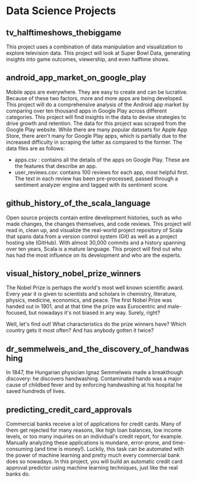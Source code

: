 # Data Science Projects

## tv_halftimeshows_thebiggame

This project uses a combination of data manipulation and visualization to explore television data.
This project will look at Super Bowl Data, generating insights into game outcomes, viewership, and even halftime shows.

## android_app_market_on_google_play

Mobile apps are everywhere. They are easy to create and can be lucrative. Because of these two factors, more and more apps are being developed. This project will do a comprehensive analysis of the Android app market by comparing over ten thousand apps in Google Play across different categories. This project will find insights in the data to devise strategies to drive growth and retention. The data for this project was scraped from the Google Play website. While there are many popular datasets for Apple App Store, there aren't many for Google Play apps, which is partially due to the increased difficulty in scraping the latter as compared to the former. The data files are as follows:

- apps.csv : contains all the details of the apps on Google Play. These are the features that describe an app.
- user_reviews.csv: contains 100 reviews for each app, most helpful first. The text in each review has been pre-processed, passed through a sentiment analyzer engine and tagged with its sentiment score.

## github_history_of_the_scala_language

Open source projects contain entire development histories, such as who made changes, the changes themselves, and code reviews. This project will read in, clean up, and visualize the real-world project repository of Scala that spans data from a version control system (Git) as well as a project hosting site (GitHub). With almost 30,000 commits and a history spanning over ten years, Scala is a mature language. This project will find out who has had the most influence on its development and who are the experts.

## visual_history_nobel_prize_winners

The Nobel Prize is perhaps the world's most well known scientific award. Every year it is given to scientists and scholars in chemistry, literature, physics, medicine, economics, and peace. The first Nobel Prize was handed out in 1901, and at that time the prize was Eurocentric and male-focused, but nowadays it's not biased in any way. Surely, right?

Well, let's find out! What characteristics do the prize winners have? Which country gets it most often? And has anybody gotten it twice?

## dr_semmelweis_and_the_discovery_of_handwashing

In 1847, the Hungarian physician Ignaz Semmelweis made a breakthough discovery: he discovers handwashing. Contaminated hands was a major cause of childbed fever and by enforcing handwashing at his hospital he saved hundreds of lives.

## predicting_credit_card_approvals

Commercial banks receive a lot of applications for credit cards. Many of them get rejected for many reasons, like high loan balances, low income levels, or too many inquiries on an individual's credit report, for example. Manually analyzing these applications is mundane, error-prone, and time-consuming (and time is money!). Luckily, this task can be automated with the power of machine learning and pretty much every commercial bank does so nowadays. In this project, you will build an automatic credit card approval predictor using machine learning techniques, just like the real banks do.
